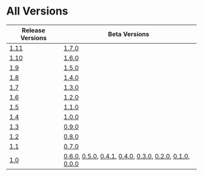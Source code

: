 # All Versions

| Release Versions                | Beta Versions                                                                                                                                                                                  |
|---------------------------------|------------------------------------------------------------------------------------------------------------------------------------------------------------------------------------------------|
| [1.11](Release/1-11.md)         | [1.7.0](Beta/1-7-0.md)                                                                                                                                                                         |
| [1.10](Release/1-10.md)         | [1.6.0](Beta/1-6-0.md)                                                                                                                                                                         |
| [1.9](Release/1-9.md)           | [1.5.0](Beta/1-5-0.md)                                                                                                                                                                         |
| [1.8](Release/1-8.md)           | [1.4.0](Beta/1-4-0.md)                                                                                                                                                                         |
| [1.7](Release/1-7.md)           | [1.3.0](Beta/1-3-0.md)                                                                                                                                                                         |
| [1.6](Release/1-6.md)           | [1.2.0](Beta/1-2-0.md)                                                                                                                                                                         |
| [1.5](Release/1-5.md)           | [1.1.0](Beta/1-1-0.md)                                                                                                                                                                         |
| [1.4](Release/1-4.md)           | [1.0.0](Beta/1-0-0.md)                                                                                                                                                                         |
| [1.3](Release/1-3.md)           | [0.9.0](Beta/0-9-0.md)                                                                                                                                                                         |
| [1.2](Release/1-2.md)           | [0.8.0](Beta/0-8-0.md)                                                                                                                                                                         |
| [1.1](Release/1-1.md)           | [0.7.0](Beta/0-7-0.md)                                                                                                                                                                         |
| [1.0](Release/1-0.md)           | [0.6.0](Beta/0-6-0.md), [0.5.0](Beta/0-5-0.md), [0.4.1](Beta/0-4-1.md), [0.4.0](Beta/0-4-0.md), [0.3.0](Beta/0-3-0.md), [0.2.0](Beta/0-2-0.md), [0.1.0](Beta/0-1-0.md), [0.0.0](Beta/0-0-0.md) |